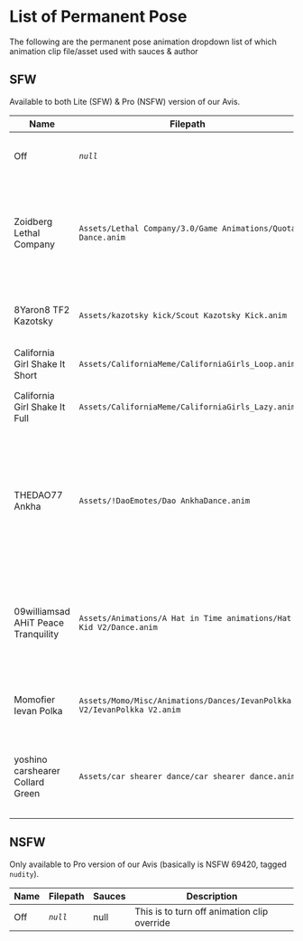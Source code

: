 # List of Permanent Pose

The following are the permanent pose animation dropdown list of which animation clip file/asset used with sauces & author

## SFW

Available to both Lite (SFW) & Pro (NSFW) version of our Avis.

| Name | Filepath | Sauces | Description |
| --- | --- | --- | --- |
| Off | *`null`* | null | This is to turn off animation clip override |
| Zoidberg Lethal Company | `Assets/Lethal Company/3.0/Game Animations/Quota Dance.anim` | Zoidberg: https://zoidberg656.gumroad.com/l/LCEmployee | Zoidberg's avatar of Lethal Company employee. The infamous Quota Dance! |
| 8Yaron8 TF2 Kazotsky | `Assets/kazotsky kick/Scout Kazotsky Kick.anim` | 8Yaron8: https://vrcmods.com/item/1050-Team-Fortress-2-Kazotsky-kick-dance | Team Fortress 2 infamous Kazotsky kick taunt |
| California Girl Shake It Short | `Assets/CaliforniaMeme/CaliforniaGirls_Loop.anim` | ???: https://???.??? | Katy Pery California gurls dance |
| California Girl Shake It Full | `Assets/CaliforniaMeme/CaliforniaGirls_Lazy.anim` | ???: https://???.??? | Katy Pery California gurls dance Full Anim |
| THEDAO77 Ankha | `Assets/!DaoEmotes/Dao AnkhaDance.anim` | THEDAO77: https://vrcmods.com/item?id=9624 | Zone-tan Ankha Dance Egyptian butt swing. **Note**: Only the first infamous part, not including the next forwards. |
| 09williamsad AHiT Peace Tranquility | `Assets/Animations/A Hat in Time animations/Hat Kid V2/Dance.anim` | 09williamsad: https://vrcmods.com/item?id=7761 | Hat Kid's Peace & Tranquility dance. Death Wish fail make-it-easy offer screen. |
| Momofier Ievan Polka | `Assets/Momo/Misc/Animations/Dances/IevanPolkka V2/IevanPolkka V2.anim` | Momofier: World `Momo Avatar Shoppe`, Discord Invite QR on the main area menu panel | Hatsune Miku infamous Leekspin dance |
| yoshino carshearer Collard Green | `Assets/car shearer dance/car shearer dance.anim` | yoshino: https://vrcmods.com/item?id=7470 | carshearer's Collard Green dance when good things goes baddest |

## NSFW

Only available to Pro version of our Avis (basically is NSFW 69420, tagged `nudity`).

| Name | Filepath | Sauces | Description |
| --- | --- | --- | --- |
| Off | *`null`* | null | This is to turn off animation clip override |